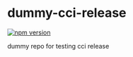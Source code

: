 # dummy-cci-release
[![npm version](https://img.shields.io/badge/%40nui%2F/dummy-cci-release/github/latest.svg)](https://artifactory.corp.adobe.com/artifactory/npm-nui-release/@nui/dummy-cci-release/github)

dummy repo for testing cci release